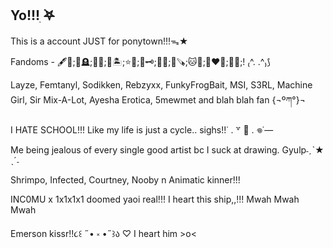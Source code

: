 ## Yo!!!ִ ࣪𖤐

This is a account JUST for ponytown!!!ᯓ★

Fandoms - 🖋️🎀;🔦🪦;🦊🩷;💭🏝️;⭐🦖;🍷🗝️;👑🍪;🌳🪚;🐱🌈;💚❤️💛;🌿🌂;! ₍^. .^₎⟆

 Layze, Femtanyl, Sodikken, Rebzyxx, FunkyFrogBait, MSI, S3RL, Machine Girl, Sir Mix-A-Lot, Ayesha Erotica, 5mewmet and blah blah fan {¬ºཀ°}¬
 
 I HATE SCHOOL!!! Like my life is just a cycle.. sighs!!˙ . ꒷ 🍰 . 𖦹˙—

Me being jealous of every single good artist bc I suck at drawing. Gyulp˗ˏˋ★ ˎˊ˗

Shrimpo, Infected, Courtney, Nooby n Animatic kinner!!!

INC0MU x 1x1x1x1 doomed yaoi real!!! I heart this ship,,!!! Mwah Mwah Mwah

Emerson kissr!!૮꒰ ˶• ༝ •˶꒱ა ♡ I heart him >o<

<!--
**Bleh-OuO/Bleh-OuO** is a ✨ _special_ ✨ repository because its `README.md` (this file) appears on your GitHub profile.

Here are some ideas to get you started:

- 🔭 I’m currently working on ...
- 🌱 I’m currently learning ...
- 👯 I’m looking to collaborate on ...
- 🤔 I’m looking for help with ...
- 💬 Ask me about ...
- 📫 How to reach me: ...
- 😄 Pronouns: ...
- ⚡ Fun fact: ...
-->
